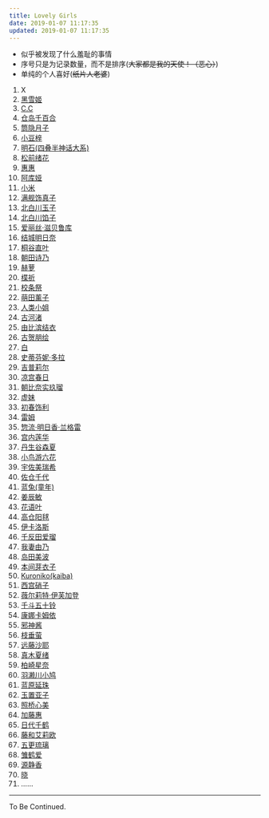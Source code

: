 ```yaml
---
title: Lovely Girls
date: 2019-01-07 11:17:35
updated: 2019-01-07 11:17:35
---
```


- 似乎被发现了什么羞耻的事情  
- 序号只是为记录数量，而不是排序(~~大家都是我的天使！（恶心）~~)
- 单纯的个人喜好(~~纸片人老婆~~)

1. X
2. [黑雪姬](https://zh.moegirl.org/黑雪姬)
3. [C.C](https://zh.moegirl.org/C.C.)
4. [仓岛千百合](https://zh.moegirl.org/仓岛千百合)
5. [筒隐月子](https://zh.moegirl.org/筒隐月子)
6. [小豆梓](https://zh.moegirl.org/小豆梓)
7. [明石(四叠半神话大系)][明石]
8. [松前绪花](https://zh.moegirl.org/松前绪花)
9. [惠惠](https://zh.moegirl.org/惠惠)
10. [阿库娅][阿库娅]
11. [小米](https://zh.moegirl.org/小米)
12. [满舰饰真子](https://zh.moegirl.org/满舰饰真子)
13. [北白川玉子](https://zh.moegirl.org/北白川玉子)
14. [北白川馅子](https://zh.moegirl.org/北白川馅子)
15. [爱丽丝·滋贝鲁库](https://zh.moegirl.org/爱丽丝·滋贝鲁库)
16. [结城明日奈](https://zh.moegirl.org/结城明日奈)
17. [桐谷直叶](https://zh.moegirl.org/桐谷直叶)
18. [朝田诗乃](https://zh.moegirl.org/朝田诗乃)
19. [赫萝](https://zh.moegirl.org/赫萝)
20. [楪祈](https://zh.moegirl.org/楪祈)
21. [校条祭](https://zh.moegirl.org/校条祭)
22. [萌田薰子](https://zh.moegirl.org/萌田薰子)
23. [人类小姐][人类小姐]
24. [古河渚](https://zh.moegirl.org/古河渚)
25. [由比滨结衣](https://zh.moegirl.org/由比滨结衣)
26. [古贺朋绘](https://zh.moegirl.org/古贺朋绘)
27. [白][白]
28. [史蒂芬妮·多拉](https://zh.moegirl.org/史蒂芬妮·多拉)
29. [吉普莉尔](https://zh.moegirl.org/吉普莉尔)
30. [凉宫春日](https://zh.moegirl.org/凉宫春日)
31. [朝比奈实玖瑠](https://zh.moegirl.org/朝比奈实玖瑠)
32. [虚妹](https://zh.moegirl.org/虚妹)
33. [初春饰利](https://zh.moegirl.org/初春饰利)
34. [雷姆][雷姆]
35. [惣流·明日香·兰格雷](https://zh.moegirl.org/惣流·明日香·兰格雷)
36. [宫内莲华](https://zh.moegirl.org/宫内莲华)
37. [丹生谷森夏](https://zh.moegirl.org/丹生谷森夏)
38. [小鸟游六花](https://zh.moegirl.org/小鸟游六花)
39. [宇佐美瑞希](https://zh.moegirl.org/宇佐美瑞希)
40. [佐仓千代](https://zh.moegirl.org/佐仓千代)
41. [蓝兔(童年)](https://zh.moegirl.org/蓝兔)
42. [姜辰敏](https://zh.moegirl.org/姜辰敏)
43. [花语叶](https://zh.moegirl.org/花语叶)
44. [高仓阳毬](https://baike.baidu.com/item/高仓阳毬)
45. [伊卡洛斯](https://zh.moegirl.org/伊卡洛斯)
46. [千反田爱瑠](https://zh.moegirl.org/千反田爱瑠)
47. [我妻由乃](https://zh.moegirl.org/我妻由乃)
48. [岛田美波](https://zh.moegirl.org/岛田美波)
49. [本间芽衣子](https://zh.moegirl.org/本间芽衣子)
50. [Kuroniko(kaiba)](https://zh.moegirl.org/海马#CAST)
51. [西宫硝子](https://zh.moegirl.org/西宫硝子)
52. [薇尔莉特·伊芙加登](https://zh.moegirl.org/薇尔莉特·伊芙加登)
53. [千斗五十铃](https://zh.moegirl.org/千斗五十铃)
54. [康娜卡姆依](https://zh.moegirl.org/康娜卡姆依)
55. [邪神酱](https://zh.moegirl.org/邪神酱)
56. [枝垂萤](https://zh.moegirl.org/枝垂萤)
57. [远藤沙耶](https://zh.moegirl.org/远藤沙耶)
58. [真木夏绪](https://zh.moegirl.org/真木夏绪)
59. [柏崎星奈](https://zh.moegirl.org/柏崎星奈)
60. [羽濑川小鸠](https://zh.moegirl.org/羽濑川小鸠)
61. [蓝原延珠](https://zh.moegirl.org/蓝原延珠)
62. [玉置亚子](https://zh.moegirl.org/玉置亚子)
63. [照桥心美](https://zh.moegirl.org/照桥心美)
64. [加藤惠](https://zh.moegirl.org/加藤惠)
65. [日代千鹤](https://zh.moegirl.org/日代千鹤)
66. [藤和艾莉欧](https://zh.moegirl.org/藤和艾莉欧)
67. [五更琉璃](https://zh.moegirl.org/五更琉璃)
68. [雏鹤爱](https://zh.moegirl.org/雏鹤爱)
69. [源静香](https://zh.moegirl.org/源静香)
70. [晓][晓]
71. ……

---

To Be Continued.

<!-- Beacause markdown link bracket problem -->

[明石]: https://zh.moegirl.org/明石(四叠半神话大系)
[阿库娅]: https://zh.moegirl.org/阿库娅(为美好的世界献上祝福)
[人类小姐]: https://zh.moegirl.org/主人公(人类衰退之后)
[雷姆]: https://zh.moegirl.org/雷姆(Re:从零开始的异世界生活)
[白]: https://zh.moegirl.org/白(No_Game_No_Life_游戏人生)
[晓]: https://zh.moegirl.org/晓(记录的地平线)